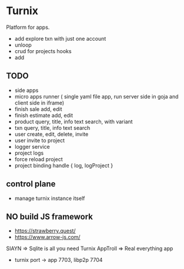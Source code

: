 # Turnix

Platform for apps.


- add explore txn with just one account
- unloop
- crud for projects hooks
- add 

## TODO

- side apps
- micro apps runner ( single yaml file app, run server side in goja and client side in iframe)
- finish sale add, edit
- finish estimate add, edit
- product query, title, info  text search, with variant
- txn query, title, info  text search
- user create, edit, delete, invite
- user invite to project
- logger service
- project logs
- force reload project
- project binding handle { log, logProject }

## control plane

- manage turnix instance itself


## NO build JS framework

- https://strawberry.quest/
- https://www.arrow-js.com/


SIAYN => Sqlite is all you need
Turnix
AppTroll => Real everything app

- turnix port -> app 7703, libp2p 7704

